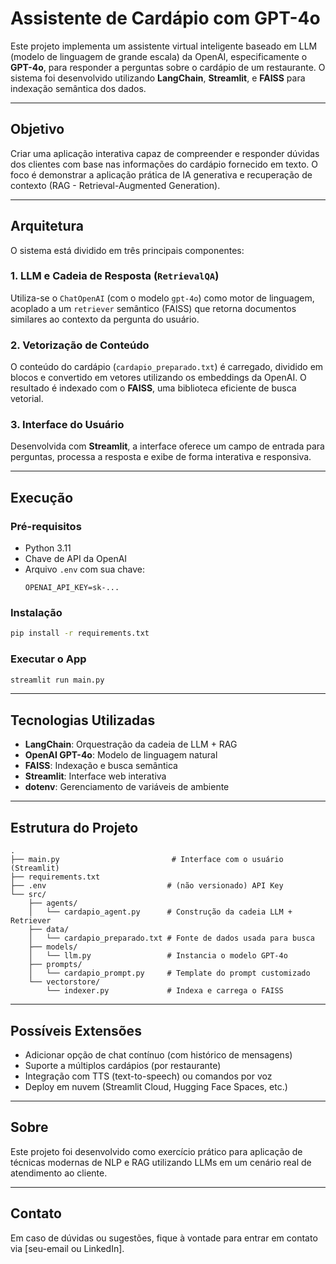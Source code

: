 # Assistente de Cardápio com GPT-4o

Este projeto implementa um assistente virtual inteligente baseado em LLM (modelo de linguagem de grande escala) da OpenAI, especificamente o **GPT-4o**, para responder a perguntas sobre o cardápio de um restaurante. O sistema foi desenvolvido utilizando **LangChain**, **Streamlit**, e **FAISS** para indexação semântica dos dados.

---

## Objetivo

Criar uma aplicação interativa capaz de compreender e responder dúvidas dos clientes com base nas informações do cardápio fornecido em texto. O foco é demonstrar a aplicação prática de IA generativa e recuperação de contexto (RAG - Retrieval-Augmented Generation).

---

## Arquitetura

O sistema está dividido em três principais componentes:

### 1. **LLM e Cadeia de Resposta (`RetrievalQA`)**
Utiliza-se o `ChatOpenAI` (com o modelo `gpt-4o`) como motor de linguagem, acoplado a um `retriever` semântico (FAISS) que retorna documentos similares ao contexto da pergunta do usuário.

### 2. **Vetorização de Conteúdo**
O conteúdo do cardápio (`cardapio_preparado.txt`) é carregado, dividido em blocos e convertido em vetores utilizando os embeddings da OpenAI. O resultado é indexado com o **FAISS**, uma biblioteca eficiente de busca vetorial.

### 3. **Interface do Usuário**
Desenvolvida com **Streamlit**, a interface oferece um campo de entrada para perguntas, processa a resposta e exibe de forma interativa e responsiva.

---

## Execução

### Pré-requisitos

- Python 3.11
- Chave de API da OpenAI
- Arquivo `.env` com sua chave:
  ```
  OPENAI_API_KEY=sk-...
  ```

### Instalação

```bash
pip install -r requirements.txt
```

### Executar o App

```bash
streamlit run main.py
```

---

## Tecnologias Utilizadas

- **LangChain**: Orquestração da cadeia de LLM + RAG
- **OpenAI GPT-4o**: Modelo de linguagem natural
- **FAISS**: Indexação e busca semântica
- **Streamlit**: Interface web interativa
- **dotenv**: Gerenciamento de variáveis de ambiente

---

## Estrutura do Projeto

```
.
├── main.py                         # Interface com o usuário (Streamlit)
├── requirements.txt
├── .env                           # (não versionado) API Key
└── src/
    ├── agents/
    │   └── cardapio_agent.py      # Construção da cadeia LLM + Retriever
    ├── data/
    │   └── cardapio_preparado.txt # Fonte de dados usada para busca
    ├── models/
    │   └── llm.py                 # Instancia o modelo GPT-4o
    ├── prompts/
    │   └── cardapio_prompt.py     # Template do prompt customizado
    └── vectorstore/
        └── indexer.py             # Indexa e carrega o FAISS
```

---

## Possíveis Extensões

- Adicionar opção de chat contínuo (com histórico de mensagens)
- Suporte a múltiplos cardápios (por restaurante)
- Integração com TTS (text-to-speech) ou comandos por voz
- Deploy em nuvem (Streamlit Cloud, Hugging Face Spaces, etc.)

---

## Sobre

Este projeto foi desenvolvido como exercício prático para aplicação de técnicas modernas de NLP e RAG utilizando LLMs em um cenário real de atendimento ao cliente.

---

## Contato

Em caso de dúvidas ou sugestões, fique à vontade para entrar em contato via [seu-email ou LinkedIn].